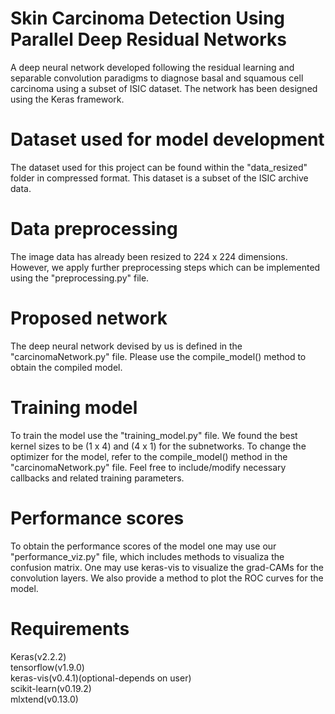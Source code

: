 # Skin Carcinoma Detection Using Parallel Deep Residual Networks
A deep neural network developed following the residual learning and separable convolution paradigms to diagnose basal and squamous cell carcinoma using a subset of ISIC dataset. The network has been designed using the Keras framework.

# Dataset used for model development
The dataset used for this project can be found within the "data_resized" folder in compressed format. This dataset is a subset of the ISIC archive data.

# Data preprocessing
The image data has already been resized to 224 x 224 dimensions. However, we apply further preprocessing steps which can be implemented using the "preprocessing.py" file.

# Proposed network
The deep neural network devised by us is defined in the "carcinomaNetwork.py" file. Please use the compile_model() method to obtain the compiled model.

# Training model
To train the model use the "training_model.py" file. We found the best kernel sizes to be (1 x 4) and (4 x 1) for the subnetworks. To change the optimizer for the model, refer to the compile_model() method in the "carcinomaNetwork.py" file. Feel free to include/modify necessary callbacks and related training parameters.

# Performance scores
To obtain the performance scores of the model one may use our "performance_viz.py" file, which includes methods to visualiza the confusion matrix. One may use keras-vis to visualize the grad-CAMs for the convolution layers. We also provide a method to plot the ROC curves for the model.

# Requirements
Keras(v2.2.2)  
tensorflow(v1.9.0)  
keras-vis(v0.4.1)(optional-depends on user)  
scikit-learn(v0.19.2)  
mlxtend(v0.13.0)  
